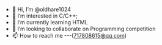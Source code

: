 - 👋 Hi, I’m @oldhare1024
- 👀 I’m interested in  C/C++;
- 🌱 I’m currently learning HTML
- 💞️ I’m looking to collaborate on Programming competition
- 📫 How to reach me ---(717808615@qq.com)

<!---
oldhare1024/oldhare1024 is a ✨ special ✨ repository because its `README.md` (this file) appears on your GitHub profile.
You can click the Preview link to take a look at your changes.
--->

